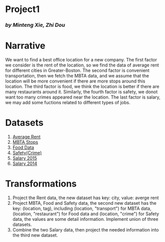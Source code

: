 # Project1
### *by Minteng Xie, Zhi Dou*

# Narrative

We want to find a best office location for a new company. The first factor we consider is the rent of the location, so we find the data of average rent for different cities in Greater-Boston. The second factor is convenient transportation, then we fetch the MBTA data, and we assume that the location will be more convenient if there are more stops around this location. The third factor is food, we think the location is better if there are many restaurants around it. Similarly, the fourth factor is safety, we donot want too many crimes appeared near the location. The last factor is salary, we may add some fuctions related to different types of jobs.

# Datasets

1. [Average Rent](http://datamechanics.io/data/minteng_zhidou/rent.txt)
2. [MBTA Stops](http://datamechanics.io/data/minteng_zhidou/stops.txt)
3. [Food Data](https://data.cityofboston.gov/Permitting/Active-Food-Establishment-Licenses/gb6y-34cq)
4. [Safety(Crime)](https://data.cityofboston.gov/Public-Safety/Crime-Incident-Reports-August-2015-To-Date-Source-/fqn4-4qap)
5. [Salary 2015](https://data.cityofboston.gov/Finance/Employee-Earnings-Report-2015/ah28-sywy)
6. [Salary 2014](https://data.cityofboston.gov/Finance/Employee-Earnings-Report-2014/4swk-wcg8)

# Transformations
1. Project the Rent data, the new dataset has key: city, value: averge rent
2. Project MBTA, Food and Safety data, the second new dataset has the key: (location, tag), including (location, "transport") for MBTA data, (location, "restaurant") for Food data and (location, "crime") for Safety data, the values are some detail information. Implement union of three datasets.
3. Combine the two Salary data, then project the needed information into the third new dataset. 
